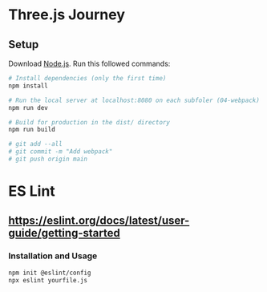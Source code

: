 # Three.js Journey

## Setup
Download [Node.js](https://nodejs.org/en/download/).
Run this followed commands:

``` bash
# Install dependencies (only the first time)
npm install

# Run the local server at localhost:8080 on each subfoler (04-webpack)
npm run dev

# Build for production in the dist/ directory
npm run build

# git add --all
# git commit -m "Add webpack"
# git push origin main


```
# ES Lint
## https://eslint.org/docs/latest/user-guide/getting-started
### Installation and Usage

``` bash
npm init @eslint/config
npx eslint yourfile.js
```